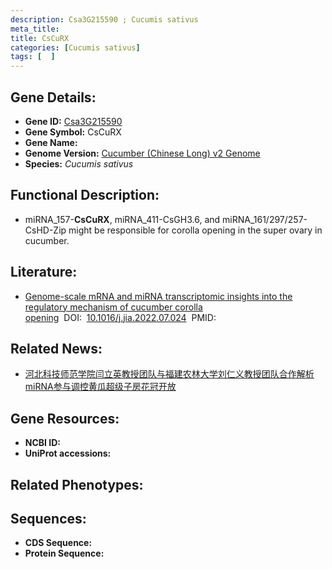 ```yaml
---
description: Csa3G215590 ; Cucumis sativus
meta_title:
title: CsCuRX
categories: [Cucumis sativus]
tags: [  ]
---
```


## Gene Details:
- **Gene ID:**	[Csa3G215590]()
- **Gene Symbol:** CsCuRX
- **Gene Name:** 
- **Genome Version:** [Cucumber (Chinese Long) v2 Genome]()
- **Species:** *Cucumis sativus*

## Functional Description:
   - miRNA_157-**CsCuRX**, miRNA_411-CsGH3.6, and miRNA_161/297/257-CsHD-Zip might be responsible for corolla opening in the super ovary in cucumber.

## Literature:
   - [Genome-scale mRNA and miRNA transcriptomic insights into the regulatory mechanism of cucumber corolla opening]( https://www.sciencedirect.com/science/article/pii/S2095311922000338#bib23)&nbsp;&nbsp;DOI:&nbsp;&nbsp;[10.1016/j.jia.2022.07.024](https://www.sciencedirect.com/science/article/pii/S2095311922000338#bib23)&nbsp;&nbsp;PMID:&nbsp;&nbsp;[](https://pubmed.ncbi.nlm.nih.gov//)

## Related News:
   - [河北科技师范学院闫立英教授团队与福建农林大学刘仁义教授团队合作解析miRNA参与调控黄瓜超级子房花冠开放](https://mp.weixin.qq.com/s?__biz=MzIyOTY2NDYyNQ==&mid=2247551857&idx=7&sn=e5f179c746f26e9f4e003a58874b3ccb&chksm=e8bd796fdfcaf079a123daf767022003dafa1d2f46e5cf6fd94bc64e6e01184a39bfd7e24f07&scene=27#wechat_redirect)

## Gene Resources:
- **NCBI ID:** [](https://www.ncbi.nlm.nih.gov/gene/?term=)
- **UniProt accessions:** [](https://www.uniprot.org/uniprotkb//entry)

## Related Phenotypes:


## Sequences:
- **CDS Sequence:**
- **Protein Sequence:**
